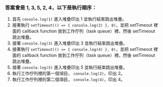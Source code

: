 ### 答案會是 1, 3, 5, 2, 4，以下是執行順序：

1. 首先 `console.log(1)` 進入堆疊印出 1 並執行結束跳出堆疊。
2. 接著執行 `setTimeout(() => {
  console.log(2)
}, 0)`，並把 setTimeout 裡面的 callback function 放到工作佇列（task queue）裡，然後 setTimeout 跳出堆疊。
3. 接著 `console.log(3)` 進入堆疊印出 3 並執行結束跳出堆疊。
4. 接著執行 `setTimeout(() => {
  console.log(4)
}, 0)`，並把 setTimeout 裡面的 callback function 放到工作佇列（task queue）裡，然後 setTimeout 跳出堆疊。
5. 接著 `console.log(5)` 進入堆疊印出 5 並執行結束跳出堆疊。
6. 執行工作佇列裡的第一個項目， `console.log(2)`，印出 2。
7. 執行工作佇列裡的第二個項目， `console.log(4)`，印出 4。
